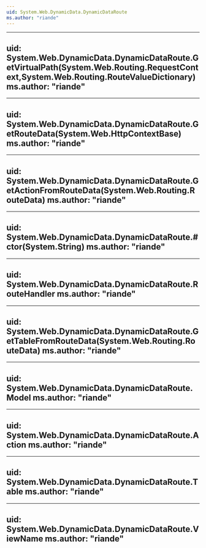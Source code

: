 ```yaml
---
uid: System.Web.DynamicData.DynamicDataRoute
ms.author: "riande"
---
```


---
uid: System.Web.DynamicData.DynamicDataRoute.GetVirtualPath(System.Web.Routing.RequestContext,System.Web.Routing.RouteValueDictionary)
ms.author: "riande"
---

---
uid: System.Web.DynamicData.DynamicDataRoute.GetRouteData(System.Web.HttpContextBase)
ms.author: "riande"
---

---
uid: System.Web.DynamicData.DynamicDataRoute.GetActionFromRouteData(System.Web.Routing.RouteData)
ms.author: "riande"
---

---
uid: System.Web.DynamicData.DynamicDataRoute.#ctor(System.String)
ms.author: "riande"
---

---
uid: System.Web.DynamicData.DynamicDataRoute.RouteHandler
ms.author: "riande"
---

---
uid: System.Web.DynamicData.DynamicDataRoute.GetTableFromRouteData(System.Web.Routing.RouteData)
ms.author: "riande"
---

---
uid: System.Web.DynamicData.DynamicDataRoute.Model
ms.author: "riande"
---

---
uid: System.Web.DynamicData.DynamicDataRoute.Action
ms.author: "riande"
---

---
uid: System.Web.DynamicData.DynamicDataRoute.Table
ms.author: "riande"
---

---
uid: System.Web.DynamicData.DynamicDataRoute.ViewName
ms.author: "riande"
---
